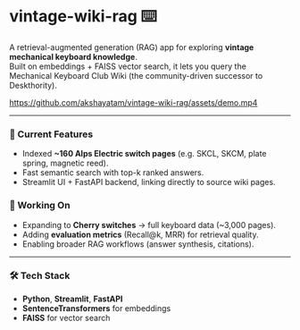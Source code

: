 # vintage-wiki-rag ⌨️

A retrieval-augmented generation (RAG) app for exploring **vintage mechanical keyboard knowledge**.  
Built on embeddings + FAISS vector search, it lets you query the Mechanical Keyboard Club Wiki (the community-driven successor to Deskthority).  

https://github.com/akshayatam/vintage-wiki-rag/assets/demo.mp4

---

### 🔎 Current Features
- Indexed **~160 Alps Electric switch pages** (e.g. SKCL, SKCM, plate spring, magnetic reed).
- Fast semantic search with top-k ranked answers.
- Streamlit UI + FastAPI backend, linking directly to source wiki pages.

### 🚧 Working On
- Expanding to **Cherry switches** -> full keyboard data (~3,000 pages).
- Adding **evaluation metrics** (Recall@k, MRR) for retrieval quality.
- Enabling broader RAG workflows (answer synthesis, citations).

---

### 🛠️ Tech Stack
- **Python**, **Streamlit**, **FastAPI**  
- **SentenceTransformers** for embeddings  
- **FAISS** for vector search  
